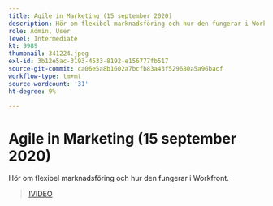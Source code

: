 ```yaml
---
title: Agile in Marketing (15 september 2020)
description: Hör om flexibel marknadsföring och hur den fungerar i Workfront. (Mellan 60 och 160 tecken)
role: Admin, User
level: Intermediate
kt: 9989
thumbnail: 341224.jpeg
exl-id: 3b12e5ac-3193-4533-8192-e156777fb517
source-git-commit: ca06e5a8b1602a7bcfb83a43f529680a5a96bacf
workflow-type: tm+mt
source-wordcount: '31'
ht-degree: 9%

---
```


# Agile in Marketing (15 september 2020)

Hör om flexibel marknadsföring och hur den fungerar i Workfront.

>[!VIDEO](https://video.tv.adobe.com/v/341224/?quality=12&learn=on)
